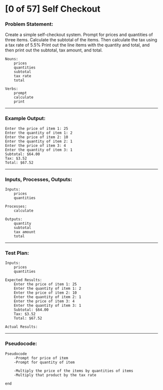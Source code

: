 # [0 of 57] Self Checkout

### Problem Statement:

Create a simple self-checkout system. Prompt for prices and quantities of three items. Calculate the subtotal of the items. Then calculate the tax using a tax rate of 5.5% Print out the line items with the quantity and total, and then print out the subtotal, tax amount, and total.

    Nouns:
        prices
        quantities
        subtotal
        tax rate
        total

    Verbs:
        prompt
        calculate
        print

---
### Example Output:

    Enter the price of item 1: 25
    Enter the quantity of item 1: 2
    Enter the price of item 2: 10
    Enter the quantity of item 2: 1
    Enter the price of item 3: 4
    Enter the quantity of item 3: 1
    Subtotal: $64.00
    Tax: $3.52
    Total: $67.52

---
### Inputs, Processes, Outputs:

    Inputs:
        prices
        quantities

    Processes:
        calculate

    Outputs:
        quantity
        subtotal
        tax amount
        total

---
### Test Plan:

    Inputs:
        prices
        quantities

    Expected Results:
        Enter the price of item 1: 25
        Enter the quantity of item 1: 2
        Enter the price of item 2: 10
        Enter the quantity of item 2: 1
        Enter the price of item 3: 4
        Enter the quantity of item 3: 1
        Subtotal: $64.00
        Tax: $3.52
        Total: $67.52

    Actual Results:

---
### Pseudocode:

    Pseudocode
        -Prompt for price of item
        -Prompt for quantity of item
        
        -Multiply the price of the items by quantities of items
        -Multiply that product by the tax rate
        
    end
